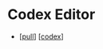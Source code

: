 # Codex Editor

- [[pull]] [[codex]]


[//begin]: # "Autogenerated link references for markdown compatibility"
[pull]: pull "Pull"
[codex]: codex "Codex"
[//end]: # "Autogenerated link references"